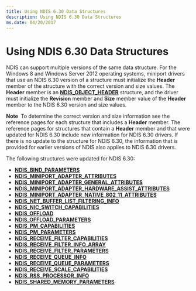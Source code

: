```yaml
---
title: Using NDIS 6.30 Data Structures
description: Using NDIS 6.30 Data Structures
ms.date: 04/20/2017
---
```


# Using NDIS 6.30 Data Structures


NDIS can support multiple versions of the same data structure. For the Windows 8 and Windows Server 2012 operating systems, miniport drivers that use an NDIS 6.30 version of a structure must initialize the **Header** member of the structure with the correct version and size values. The **Header** member is an [**NDIS\_OBJECT\_HEADER**](/windows-hardware/drivers/ddi/objectheader/ns-objectheader-ndis_object_header) structure, and the driver must initialize the **Revision** member and **Size** member value of the **Header** member to the NDIS 6.30 version and size values.

**Note**  To determine the correct version and size information see the reference pages for each structure that includes a **Header** member. The reference pages for structures that contain a **Header** member and that were updated for NDIS 6.30 include new information for NDIS 6.30 drivers. If there is no update to the structure for NDIS 6.30, the information that is provided for earlier versions of NDIS also applies to NDIS 6.30 drivers.

 

The following structures were updated for NDIS 6.30:

- [**NDIS\_BIND\_PARAMETERS**](/windows-hardware/drivers/ddi/ndis/ns-ndis-_ndis_bind_parameters)
- [**NDIS\_MINIPORT\_ADAPTER\_ATTRIBUTES**](/windows-hardware/drivers/ddi/ndis/ns-ndis-_ndis_miniport_adapter_attributes)
- [**NDIS\_MINIPORT\_ADAPTER\_GENERAL\_ATTRIBUTES**](/windows-hardware/drivers/ddi/ndis/ns-ndis-_ndis_miniport_adapter_general_attributes)
- [**NDIS\_MINIPORT\_ADAPTER\_HARDWARE\_ASSIST\_ATTRIBUTES**](/windows-hardware/drivers/ddi/ndis/ns-ndis-_ndis_miniport_adapter_hardware_assist_attributes)
- [**NDIS\_MINIPORT\_ADAPTER\_NATIVE\_802\_11\_ATTRIBUTES**](/previous-versions/windows/hardware/wireless/ff565926(v=vs.85))
- [**NDIS\_NET\_BUFFER\_LIST\_FILTERING\_INFO**](/windows-hardware/drivers/ddi/ndis/ns-ndis-_ndis_net_buffer_list_filtering_info)
- [**NDIS\_NIC\_SWITCH\_CAPABILITIES**](/windows-hardware/drivers/ddi/ntddndis/ns-ntddndis-_ndis_nic_switch_capabilities)
- [**NDIS\_OFFLOAD**](/windows-hardware/drivers/ddi/ndischimney/ns-ndischimney-_ndis_offload_handle)
- [**NDIS\_OFFLOAD\_PARAMETERS**](/windows-hardware/drivers/ddi/ntddndis/ns-ntddndis-_ndis_offload_parameters)
- [**NDIS\_PM\_CAPABILITIES**](/windows-hardware/drivers/ddi/ntddndis/ns-ntddndis-_ndis_pm_capabilities)
- [**NDIS\_PM\_PARAMETERS**](/windows-hardware/drivers/ddi/ntddndis/ns-ntddndis-_ndis_pm_parameters)
- [**NDIS\_RECEIVE\_FILTER\_CAPABILITIES**](/windows-hardware/drivers/ddi/ntddndis/ns-ntddndis-_ndis_receive_filter_capabilities)
- [**NDIS\_RECEIVE\_FILTER\_INFO\_ARRAY**](/windows-hardware/drivers/ddi/ntddndis/ns-ntddndis-_ndis_receive_filter_info_array)
- [**NDIS\_RECEIVE\_FILTER\_PARAMETERS**](/windows-hardware/drivers/ddi/ntddndis/ns-ntddndis-_ndis_receive_filter_parameters)
- [**NDIS\_RECEIVE\_QUEUE\_INFO**](/windows-hardware/drivers/ddi/ntddndis/ns-ntddndis-_ndis_receive_queue_info)
- [**NDIS\_RECEIVE\_QUEUE\_PARAMETERS**](/windows-hardware/drivers/ddi/ntddndis/ns-ntddndis-_ndis_receive_queue_parameters)
- [**NDIS\_RECEIVE\_SCALE\_CAPABILITIES**](/windows-hardware/drivers/ddi/ntddndis/ns-ntddndis-_ndis_receive_scale_capabilities)
- [**NDIS\_RSS\_PROCESSOR\_INFO**](/windows-hardware/drivers/ddi/ntddndis/ns-ntddndis-_ndis_rss_processor_info)
- [**NDIS\_SHARED\_MEMORY\_PARAMETERS**](/windows-hardware/drivers/ddi/ndis/ns-ndis-_ndis_shared_memory_parameters)
 

